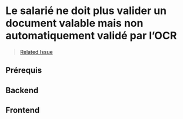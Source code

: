 # Le salarié ne doit plus valider un document valable mais non automatiquement validé par l’OCR

> [Related Issue](https://captive-team.atlassian.net/browse/KRJ-67)

## Prérequis

## Backend

## Frontend
